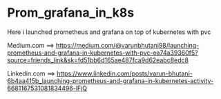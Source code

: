 # Prom_grafana_in_k8s
Here i launched prometheus and grafana on top of kubernetes with pvc


Medium.com   ==>  https://medium.com/@varunbhutani98/launching-prometheus-and-grafana-in-kubernetes-with-pvc-ea74a39360f5?source=friends_link&sk=fd51bb6d165ae487fca9d62eabc8edc8

Linkedin.com ==> https://www.linkedin.com/posts/varun-bhutani-6b4aa415b_launching-prometheus-and-grafana-in-kubernetes-activity-6681167531081834496-lFjQ
